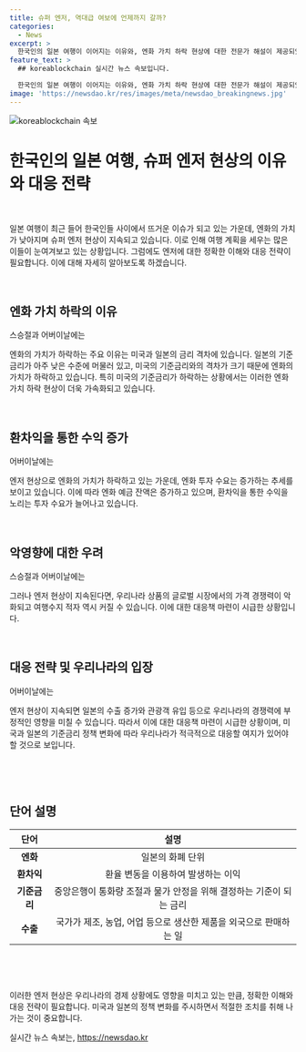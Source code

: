 ```yaml
---
title: 슈퍼 엔저, 역대급 여보에 언제까지 갈까?
categories:
  - News
excerpt: >
  한국인의 일본 여행이 이어지는 이유와, 엔화 가치 하락 현상에 대한 전문가 해설이 제공되었습니다. 미국과 일본의 금리 격차로 인해 엔화 가치 하락이 가속화되고, 엔화 투자 수요가 증가하고 있습니다. 이는 한국의 국가 경쟁력에 부정적인 영향을 미칠 수 있으며, 관광수지 적자가 우려되는 상황입니다. 또한, 엔저에 대응하는 적극적인 대책을 마련하는 것이 중요한데, 이는 우려될 만한 점으로 나타났습니다.
feature_text: >
  ## koreablockchain 실시간 뉴스 속보입니다.

  한국인의 일본 여행이 이어지는 이유와, 엔화 가치 하락 현상에 대한 전문가 해설이 제공되었습니다. 미국과 일본의 금리 격차로 인해 엔화 가치 하락이 가속화되고, 엔화 투자 수요가 증가하고 있습니다. 이는 한국의 국가 경쟁력에 부정적인 영향을 미칠 수 있으며, 관광수지 적자가 우려되는 상황입니다. 또한, 엔저에 대응하는 적극적인 대책을 마련하는 것이 중요한데, 이는 우려될 만한 점으로 나타났습니다.
image: 'https://newsdao.kr/res/images/meta/newsdao_breakingnews.jpg'
---
```


<p><img src="https://newsdao.kr/res/images/meta/newsdao_breakingnews.jpg" alt="koreablockchain 속보" /></p>

<h1>한국인의 일본 여행, 슈퍼 엔저 현상의 이유와 대응 전략</h1>

<p data-ke-size="size16">&nbsp;</p>

<p>일본 여행이 최근 들어 한국인들 사이에서 뜨거운 이슈가 되고 있는 가운데, 엔화의 가치가 낮아지며 슈퍼 엔저 현상이 지속되고 있습니다. 이로 인해 여행 계획을 세우는 많은 이들이 눈여겨보고 있는 상황입니다. 그럼에도 엔저에 대한 정확한 이해와 대응 전략이 필요합니다. 이에 대해 자세히 알아보도록 하겠습니다.</p>

<p data-ke-size="size16">&nbsp;</p>

<h2 data-ke-size="size26">엔화 가치 하락의 이유</h2>

<p data-ke-size="size16">스승절과 어버이날에는</p>

<p>엔화의 가치가 하락하는 주요 이유는 미국과 일본의 금리 격차에 있습니다. 일본의 기준금리가 아주 낮은 수준에 머물러 있고, 미국의 기준금리와의 격차가 크기 때문에 엔화의 가치가 하락하고 있습니다. 특히 미국의 기준금리가 하락하는 상황에서는 이러한 엔화 가치 하락 현상이 더욱 가속화되고 있습니다.</p>

<p data-ke-size="size16">&nbsp;</p>

<h2 data-ke-size="size26">환차익을 통한 수익 증가</h2>

<p data-ke-size="size16">어버이날에는</p>

<p>엔저 현상으로 엔화의 가치가 하락하고 있는 가운데, 엔화 투자 수요는 증가하는 추세를 보이고 있습니다. 이에 따라 엔화 예금 잔액은 증가하고 있으며, 환차익을 통한 수익을 노리는 투자 수요가 늘어나고 있습니다.</p>

<p data-ke-size="size16">&nbsp;</p>

<h2 data-ke-size="size26">악영향에 대한 우려</h2>

<p data-ke-size="size16">스승절과 어버이날에는</p>

<p>그러나 엔저 현상이 지속된다면, 우리나라 상품의 글로벌 시장에서의 가격 경쟁력이 악화되고 여행수지 적자 역시 커질 수 있습니다. 이에 대한 대응책 마련이 시급한 상황입니다.</p>

<p data-ke-size="size16">&nbsp;</p>

<h2 data-ke-size="size26">대응 전략 및 우리나라의 입장</h2>

<p data-ke-size="size16">어버이날에는</p>

<p>엔저 현상이 지속되면 일본의 수출 증가와 관광객 유입 등으로 우리나라의 경쟁력에 부정적인 영향을 미칠 수 있습니다. 따라서 이에 대한 대응책 마련이 시급한 상황이며, 미국과 일본의 기준금리 정책 변화에 따라 우리나라가 적극적으로 대응할 여지가 있어야 할 것으로 보입니다.</p>

<p data-ke-size="size16">&nbsp;</p>

<p data-ke-size="size16">&nbsp;</p>

<h2 data-ke-size="size26">단어 설명</h2>

<table>
    <thead>
        <tr>
            <th style="text-align: center;">단어</th>
            <th style="text-align: center;">설명</th>
        </tr>
    </thead>
    <tbody>
        <tr>
            <td style="text-align: center;"><b>엔화</b></td>
            <td style="text-align: center;">일본의 화폐 단위</td>
        </tr>
        <tr>
            <td style="text-align: center;"><b>환차익</b></td>
            <td style="text-align: center;">환율 변동을 이용하여 발생하는 이익</td>
        </tr>
        <tr>
            <td style="text-align: center;"><b>기준금리</b></td>
            <td style="text-align: center;">중앙은행이 통화량 조절과 물가 안정을 위해 결정하는 기준이 되는 금리</td>
        </tr>
        <tr>
            <td style="text-align: center;"><b>수출</b></td>
            <td style="text-align: center;">국가가 제조, 농업, 어업 등으로 생산한 제품을 외국으로 판매하는 일</td>
        </tr>
    </tbody>
</table>

<p data-ke-size="size16">&nbsp;</p>

<p data-ke-size="size16">&nbsp;</p>

<p>이러한 엔저 현상은 우리나라의 경제 상황에도 영향을 미치고 있는 만큼, 정확한 이해와 대응 전략이 필요합니다. 미국과 일본의 정책 변화를 주시하면서 적절한 조치를 취해 나가는 것이 중요합니다.</p>
실시간 뉴스 속보는, <a href="https://newsdao.kr" rel="dofollow">https://newsdao.kr</a>


